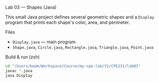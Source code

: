 Lab 03 — Shapes (Java)

This small Java project defines several geometric shapes and a `Display` program
that prints each shape's color, area, and perimeter.

Files

- `Display.java` — main program
- `Shape.java`, `Circle.java`, `Rectangle.java`, `Triangle.java`, `Point.java`

Build & run (zsh)

```bash
cd "/Users/beam/Workspace/Course/my-cpe-lab/Y2/CPE231/lab03"
javac *.java
java Display
```
